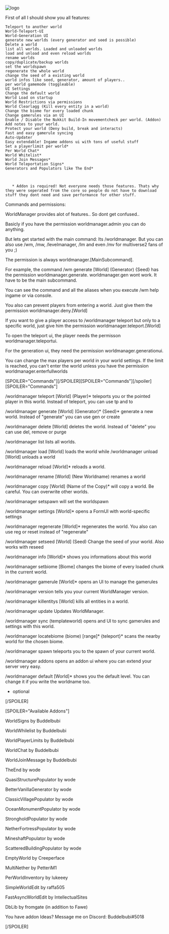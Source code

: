 
![logo](https://cloudburstmc.org/attachments/1618588553800-png.3459/)


First of all I should show you all features:


    Teleport to another world
    World-Teleport-UI
    World-Generation UI
    generate new worlds (every generator and seed is possible)
    Delete a world
    list all worlds. Loaded and unloaded worlds
    load and unload and even reload worlds
    rename worlds
    copy/duplicate/backup worlds
    set the worldspawn
    regenerate the whole world
    change the seed of a existing world
    world infos like seed, generator, amount of players..
    per world gamemode (toggleable)
    UI Settings
    Change the default world
    World Load on startup
    World Restrictions via permissions
    World Clearlagg (Kill every entity in a world)
    Change the biome for every loaded chunk
    Change gamerules via an UI
    Enable / Disable the Nukkit Build-In movementcheck per world. (Addon)
    Add notes to your world.
    Protect your world (Deny build, break and interacts)
    Fast and easy gamerule syncing
    Auto-Updater
    Easy extendable! Ingame addons ui with tons of useful stuff
    Set a playerlimit per world*
    Per World Chat*
    World Whitelist*
    World Join Messages*
    World Teleportation Signs*
    Generators and Populators like The End*



       * Addon is required! Not everyone needs those features. Thats why they were seperated from the core so people do not have to download stuff they dont need and save performance for other stuff.




Commands and permissions:

WorldManager provides alot of features.. So dont get confused..

Basicly if you have the permission worldmanager.admin you can do anything.

But lets get started with the main command: Its /worldmanager. But you can also use /wm, /mw, /levelmanager, /lm and even /mv for multiverse2 fans of you ;)


The permission is always worldmanager.[MainSubcommand]. 

For example, the command /wm generate [World] (Generator) {Seed} has the permission worldmanager.generate. worldmanager.gen wont work. It have to be the main subcommand.

You can see the command and all the aliases when you execute /wm help ingame or via console.

You also can prevent players from entering a world. Just give them the permission worldmanager.deny.[World]

If you want to give a player access to /worldmanager teleport but only to a specific world, just give him the permission worldmanager.teleport.[World] 

To open the teleport ui, the player needs the permisson worldmanager.teleportui.

For the generation ui, they need the permission worldmanager.generationui.

You can change the max players per world in your world settings. If the limit is reached, you can't enter the world unless you have the permission worldmanager.enterfullworlds

[SPOILER="Commands"][/SPOILER][SPOILER="Commands"][/spoiler][SPOILER="Commands"]

/worldmanager teleport [World] (Player)* teleports you or the pointed player in this world. Instead of teleport, you can use tp and to

/worldmanager generate [World] (Generator)* {Seed}* generate a new world. Instead of "generate" you can use gen or create

/worldmanager delete [World] deletes the world. Instead of "delete" you can use del, remove or purge

/worldmanager list lists all worlds.

/worldmanager load [World] loads the world while /worldmanager unload [World] unloads a world

/worldmanager reload [World]* reloads a world.

/worldmanager rename [World] (New Worldname) renames a world

/worldmanager copy [World] (Name of the Copy)* will copy a world. Be careful. You can overwrite other worlds.

/worldmanager setspawn will set the worldspawn

/worldmanager settings [World]* opens a FormUI with world-specific settings

/worldmanager regenerate [World]* regenerates the world. You also can use reg  or reset instead of "regenerate"

/worldmanager setseed [World] (Seed) Change the seed of your world. Also works with reseed

/worldmanager info [World]* shows you informations about this world

/worldmanager setbiome [Biome] changes the biome of every loaded chunk in the current world.

/worldmanager gamerule [World]* opens an UI to manage the gamerules

/worldmanager version tells you your current WorldManager version.

/worldmanager killentitys [World] kills all entities in a world.

/worldmanager update Updates WorldManager.

/worldmanager sync (templateworld) opens and UI to sync gamerules and settings with this world.

/worldmanager locatebiome (biome) [range]* {teleport}* scans the nearby world for the chosen biome.

/worldmanager spawn teleports you to the spawn of your current world.

/worldmanager addons opens an addon ui where you can extend your server very easy.

/worldmanager default [World]* shows you the default level. You can change it if you write the worldname too.


* optional

[/SPOILER]


[SPOILER="Available Addons"]

WorldSigns by Buddelbubi

WorldWhilelist by Buddelbubi

WorldPlayerLimits by Buddelbubi

WorldChat by Buddelbubi

WorldJoinMessage by Buddelbubi

TheEnd by wode

QuasiStructurePopulator by wode

BetterVanillaGenerator by wode

ClassicVillagePopulator by wode

OceanMonumentPopulator by wode

StrongholdPopulator by wode

NetherFortressPopulator by wode

MineshaftPopulator by wode

ScatteredBuildingPopulator by wode

EmptyWorld by Creeperface

MultiNether by PetteriM1

PerWorldInventory by lukeeey

SimpleWorldEdit by raffa505

FastAsyncWorldEdit by IntellectualSites

DbLib by fromgate (in addition to Fawe)


You have addon Ideas? Message me on Discord: Buddelbubi#5018

[/SPOILER]



